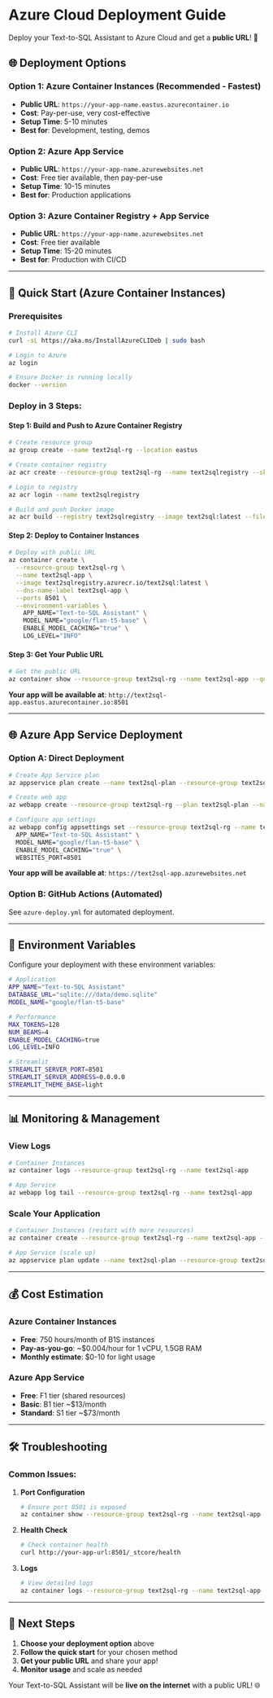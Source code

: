 # Azure Cloud Deployment Guide

Deploy your Text-to-SQL Assistant to Azure Cloud and get a **public URL**! 🚀

## 🌐 Deployment Options

### Option 1: Azure Container Instances (Recommended - Fastest)
- **Public URL**: `https://your-app-name.eastus.azurecontainer.io`
- **Cost**: Pay-per-use, very cost-effective
- **Setup Time**: 5-10 minutes
- **Best for**: Development, testing, demos

### Option 2: Azure App Service
- **Public URL**: `https://your-app-name.azurewebsites.net`
- **Cost**: Free tier available, then pay-per-use
- **Setup Time**: 10-15 minutes
- **Best for**: Production applications

### Option 3: Azure Container Registry + App Service
- **Public URL**: `https://your-app-name.azurewebsites.net`
- **Cost**: Free tier available
- **Setup Time**: 15-20 minutes
- **Best for**: Production with CI/CD

---

## 🚀 Quick Start (Azure Container Instances)

### Prerequisites
```bash
# Install Azure CLI
curl -sL https://aka.ms/InstallAzureCLIDeb | sudo bash

# Login to Azure
az login

# Ensure Docker is running locally
docker --version
```

### Deploy in 3 Steps:

#### Step 1: Build and Push to Azure Container Registry
```bash
# Create resource group
az group create --name text2sql-rg --location eastus

# Create container registry
az acr create --resource-group text2sql-rg --name text2sqlregistry --sku Basic

# Login to registry
az acr login --name text2sqlregistry

# Build and push Docker image
az acr build --registry text2sqlregistry --image text2sql:latest --file docker/Dockerfile .
```

#### Step 2: Deploy to Container Instances
```bash
# Deploy with public URL
az container create \
  --resource-group text2sql-rg \
  --name text2sql-app \
  --image text2sqlregistry.azurecr.io/text2sql:latest \
  --dns-name-label text2sql-app \
  --ports 8501 \
  --environment-variables \
    APP_NAME="Text-to-SQL Assistant" \
    MODEL_NAME="google/flan-t5-base" \
    ENABLE_MODEL_CACHING="true" \
    LOG_LEVEL="INFO"
```

#### Step 3: Get Your Public URL
```bash
# Get the public URL
az container show --resource-group text2sql-rg --name text2sql-app --query ipAddress.fqdn --output tsv
```

**Your app will be available at**: `http://text2sql-app.eastus.azurecontainer.io:8501`

---

## 🌐 Azure App Service Deployment

### Option A: Direct Deployment
```bash
# Create App Service plan
az appservice plan create --name text2sql-plan --resource-group text2sql-rg --sku B1 --is-linux

# Create web app
az webapp create --resource-group text2sql-rg --plan text2sql-plan --name text2sql-app --deployment-container-image-name text2sqlregistry.azurecr.io/text2sql:latest

# Configure app settings
az webapp config appsettings set --resource-group text2sql-rg --name text2sql-app --settings \
  APP_NAME="Text-to-SQL Assistant" \
  MODEL_NAME="google/flan-t5-base" \
  ENABLE_MODEL_CACHING="true" \
  WEBSITES_PORT=8501
```

**Your app will be available at**: `https://text2sql-app.azurewebsites.net`

### Option B: GitHub Actions (Automated)
See `azure-deploy.yml` for automated deployment.

---

## 🔧 Environment Variables

Configure your deployment with these environment variables:

```bash
# Application
APP_NAME="Text-to-SQL Assistant"
DATABASE_URL="sqlite:///data/demo.sqlite"
MODEL_NAME="google/flan-t5-base"

# Performance
MAX_TOKENS=128
NUM_BEAMS=4
ENABLE_MODEL_CACHING=true
LOG_LEVEL=INFO

# Streamlit
STREAMLIT_SERVER_PORT=8501
STREAMLIT_SERVER_ADDRESS=0.0.0.0
STREAMLIT_THEME_BASE=light
```

---

## 📊 Monitoring & Management

### View Logs
```bash
# Container Instances
az container logs --resource-group text2sql-rg --name text2sql-app

# App Service
az webapp log tail --resource-group text2sql-rg --name text2sql-app
```

### Scale Your Application
```bash
# Container Instances (restart with more resources)
az container create --resource-group text2sql-rg --name text2sql-app --image text2sqlregistry.azurecr.io/text2sql:latest --cpu 2 --memory 4

# App Service (scale up)
az appservice plan update --name text2sql-plan --resource-group text2sql-rg --sku P1V2
```

---

## 💰 Cost Estimation

### Azure Container Instances
- **Free**: 750 hours/month of B1S instances
- **Pay-as-you-go**: ~$0.004/hour for 1 vCPU, 1.5GB RAM
- **Monthly estimate**: $0-10 for light usage

### Azure App Service
- **Free**: F1 tier (shared resources)
- **Basic**: B1 tier ~$13/month
- **Standard**: S1 tier ~$73/month

---

## 🛠️ Troubleshooting

### Common Issues:

1. **Port Configuration**
   ```bash
   # Ensure port 8501 is exposed
   az container show --resource-group text2sql-rg --name text2sql-app --query ipAddress.ports
   ```

2. **Health Check**
   ```bash
   # Check container health
   curl http://your-app-url:8501/_stcore/health
   ```

3. **Logs**
   ```bash
   # View detailed logs
   az container logs --resource-group text2sql-rg --name text2sql-app --follow
   ```

---

## 🎯 Next Steps

1. **Choose your deployment option** above
2. **Follow the quick start** for your chosen method
3. **Get your public URL** and share your app!
4. **Monitor usage** and scale as needed

Your Text-to-SQL Assistant will be **live on the internet** with a public URL! 🌐